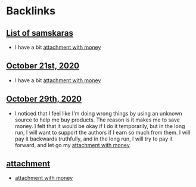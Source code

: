 
# Backlinks
## [List of samskaras](<List of samskaras.md>)
- I have a bit [attachment with money](<attachment with money.md>)

## [October 21st, 2020](<October 21st, 2020.md>)
- I have a bit [attachment with money](<attachment with money.md>)

## [October 29th, 2020](<October 29th, 2020.md>)
- I noticed that I feel like I'm doing wrong things by using an unknown source to help me buy products. The reason is it makes me to save money. I felt that it would be okay if I do it temporarily, but in the long run, I will want to support the authors if I earn so much from them. I will pay it backwards truthfully, and in the long run, I will try to pay it forward, and let go my [attachment with money](<attachment with money.md>)

## [attachment](<attachment.md>)
- [attachment with money](<attachment with money.md>)

